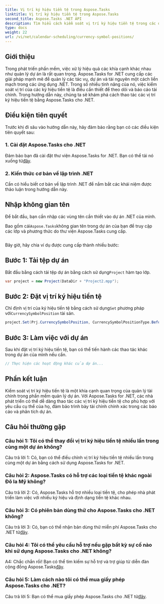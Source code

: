 ```yaml
---
title: Vị trí ký hiệu tiền tệ trong Aspose.Tasks
linktitle: Vị trí ký hiệu tiền tệ trong Aspose.Tasks
second_title: Aspose.Tasks .NET API
description: Tìm hiểu cách kiểm soát vị trí ký hiệu tiền tệ trong các dự án .NET một cách dễ dàng với Aspose.Tasks.
type: docs
weight: 22
url: /vi/net/calendar-scheduling/currency-symbol-positions/
---
```

## Giới thiệu

Trong phát triển phần mềm, việc xử lý hiệu quả các khía cạnh khác nhau như quản lý dự án là rất quan trọng. Aspose.Tasks for .NET cung cấp các giải pháp mạnh mẽ để quản lý các tác vụ, dự án và tài nguyên một cách liền mạch trong các ứng dụng .NET. Trong số nhiều tính năng của nó, việc kiểm soát vị trí của các ký hiệu tiền tệ là điều cần thiết để theo dõi và báo cáo tài chính. Trong hướng dẫn này, chúng ta sẽ khám phá cách thao tác các vị trí ký hiệu tiền tệ bằng Aspose.Tasks cho .NET.

## Điều kiện tiên quyết

Trước khi đi sâu vào hướng dẫn này, hãy đảm bảo rằng bạn có các điều kiện tiên quyết sau:

### 1. Cài đặt Aspose.Tasks cho .NET

 Đảm bảo bạn đã cài đặt thư viện Aspose.Tasks for .NET. Bạn có thể tải nó xuống từ[đây](https://releases.aspose.com/tasks/net/).

### 2. Kiến thức cơ bản về lập trình .NET

Cần có hiểu biết cơ bản về lập trình .NET để nắm bắt các khái niệm được thảo luận trong hướng dẫn này.

## Nhập không gian tên

Để bắt đầu, bạn cần nhập các vùng tên cần thiết vào dự án .NET của mình. 

 Bao gồm cái`Aspose.Tasks`không gian tên trong dự án của bạn để truy cập các lớp và phương thức do thư viện Aspose.Tasks cung cấp.

```csharp

```

Bây giờ, hãy chia ví dụ được cung cấp thành nhiều bước:

## Bước 1: Tải tệp dự án

 Bắt đầu bằng cách tải tệp dự án bằng cách sử dụng`Project` hàm tạo lớp.

```csharp
var project = new Project(DataDir + "Project2.mpp");
```

## Bước 2: Đặt vị trí ký hiệu tiền tệ

 Chỉ định vị trí của ký hiệu tiền tệ bằng cách sử dụng`Set` phương pháp với`CurrencySymbolPosition` tài sản.

```csharp
project.Set(Prj.CurrencySymbolPosition, CurrencySymbolPositionType.Before);
```

## Bước 3: Làm việc với dự án

Sau khi đặt vị trí ký hiệu tiền tệ, bạn có thể tiến hành các thao tác khác trong dự án của mình nếu cần.

```csharp
// Thực hiện các hoạt động khác của dự án...
```

## Phần kết luận

Kiểm soát vị trí ký hiệu tiền tệ là một khía cạnh quan trọng của quản lý tài chính trong phần mềm quản lý dự án. Với Aspose.Tasks for .NET, các nhà phát triển có thể dễ dàng thao tác các vị trí ký hiệu tiền tệ cho phù hợp với yêu cầu cụ thể của họ, đảm bảo trình bày tài chính chính xác trong các báo cáo và phân tích dự án.

## Câu hỏi thường gặp

### Câu hỏi 1: Tôi có thể thay đổi vị trí ký hiệu tiền tệ nhiều lần trong cùng một dự án không?

Câu trả lời 1: Có, bạn có thể điều chỉnh vị trí ký hiệu tiền tệ nhiều lần trong cùng một dự án bằng cách sử dụng Aspose.Tasks for .NET.

### Câu hỏi 2: Aspose.Tasks có hỗ trợ các loại tiền tệ khác ngoài Đô la Mỹ không?

Câu trả lời 2: Có, Aspose.Tasks hỗ trợ nhiều loại tiền tệ, cho phép nhà phát triển làm việc với nhiều ký hiệu và định dạng tiền tệ khác nhau.

### Câu hỏi 3: Có phiên bản dùng thử cho Aspose.Tasks cho .NET không?

 Câu trả lời 3: Có, bạn có thể nhận bản dùng thử miễn phí Aspose.Tasks cho .NET từ[đây](https://releases.aspose.com/).

### Câu hỏi 4: Tôi có thể yêu cầu hỗ trợ nếu gặp bất kỳ sự cố nào khi sử dụng Aspose.Tasks cho .NET không?

 A4: Chắc chắn rồi! Bạn có thể tìm kiếm sự hỗ trợ và trợ giúp từ diễn đàn cộng đồng Aspose.Tasks[đây](https://forum.aspose.com/c/tasks/15).

### Câu hỏi 5: Làm cách nào tôi có thể mua giấy phép Aspose.Tasks cho .NET?

 Câu trả lời 5: Bạn có thể mua giấy phép Aspose.Tasks cho .NET từ[đây](https://purchase.aspose.com/buy).